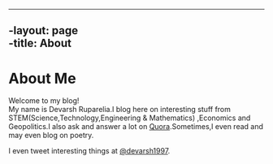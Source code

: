 ----		
-layout: page		
-title: About		
----		


# About Me

Welcome to my blog!                                             
My name is Devarsh Ruparelia.I blog here on interesting stuff from STEM(Science,Technology,Engineering & Mathematics) ,Economics and Geopolitics.I also ask and answer a lot on [Quora].Sometimes,I even read and may even blog on poetry.

I even tweet interesting things at [@devarsh1997].





[Quora]:www.quora.com/Devarsh-Ruparelia
[@devarsh1997]:http://twitter.com/devarsh1997


